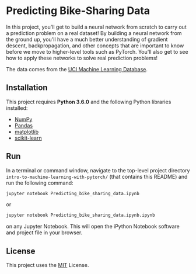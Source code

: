 # Predicting Bike-Sharing Data

In this project, you'll get to build a neural network from scratch to carry out a prediction problem on a real dataset! By building a neural network from the ground up, you'll have a much better understanding of gradient descent, backpropagation, and other concepts that are important to know before we move to higher-level tools such as PyTorch. You'll also get to see how to apply these networks to solve real prediction problems!

The data comes from the [UCI Machine Learning Database](https://archive.ics.uci.edu/ml/datasets/Bike+Sharing+Dataset).

## Installation
This project requires **Python 3.6.0** and the following Python libraries installed:
- [NumPy](http://www.numpy.org/)
- [Pandas](http://pandas.pydata.org)
- [matplotlib](http://matplotlib.org/)
- [scikit-learn](http://scikit-learn.org/stable/)

## Run
In a terminal or command window, navigate to the top-level project directory `intro-to-machine-learning-with-pytorch/` (that contains this README) and run the following command:
```bash
jupyter notebook Predicting_bike_sharing_data.ipynb
```

or
```bash
jupyter notebook Predicting_bike_sharing_data.ipynb.ipynb
```

on any Jupyter Notebook.
This will open the iPython Notebook software and project file in your browser.


## License
This project uses the [MIT](https://choosealicense.com/licenses/mit/) License.